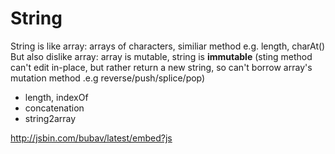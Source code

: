# String

String is like array: arrays of characters, similiar method e.g. length, charAt() But also dislike array: array is mutable, string is __immutable__ (sting method can't edit in-place, but rather return a new string, so can't borrow array's mutation method .e.g reverse/push/splice/pop)

- length, indexOf
- concatenation
- string2array

http://jsbin.com/bubav/latest/embed?js
